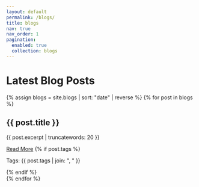 ```yaml
---
layout: default
permalink: /blogs/
title: blogs
nav: true
nav_order: 1
pagination:
  enabled: true
  collection: blogs
---
```


<h1 class="text-4xl font-semibold text-center mb-8">Latest Blog Posts</h1>
<div class="container mx-auto px-4">
  <div class="grid grid-cols-1 sm:grid-cols-2 md:grid-cols-3 gap-8">
    {% assign blogs = site.blogs | sort: "date" | reverse %}
    {% for post in blogs %}
      <div class="bg-white p-4 rounded-lg shadow-lg">
        <h2 class="text-xl font-semibold text-blue-600">{{ post.title }}</h2>
        <p class="text-gray-600">{{ post.excerpt | truncatewords: 20 }}</p>
        <a href="{{ post.url }}" class="text-blue-500 hover:underline mt-2 inline-block">Read More</a>
        {% if post.tags %}
          <p class="mt-2 text-sm text-gray-500">Tags: {{ post.tags | join: ", " }}</p>
        {% endif %}
      </div>
    {% endfor %}
  </div>
</div>
